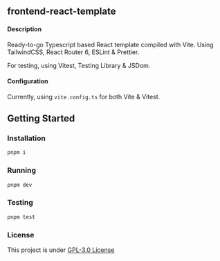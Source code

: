 ## frontend-react-template

#### Description

Ready-to-go Typescript based React template compiled with Vite. Using TailwindCSS, React Router 6, ESLint & Prettier.

For testing, using Vitest, Testing Library & JSDom.

#### Configuration

Currently, using `vite.config.ts` for both Vite & Vitest.

## Getting Started

### Installation

```bash
pnpm i
```

### Running

```bash
pnpm dev
```

### Testing

```bash
pnpm test
```

### License

This project is under [GPL-3.0 License](https://github.com/mrcn04/asmc/blob/master/LICENSE)
